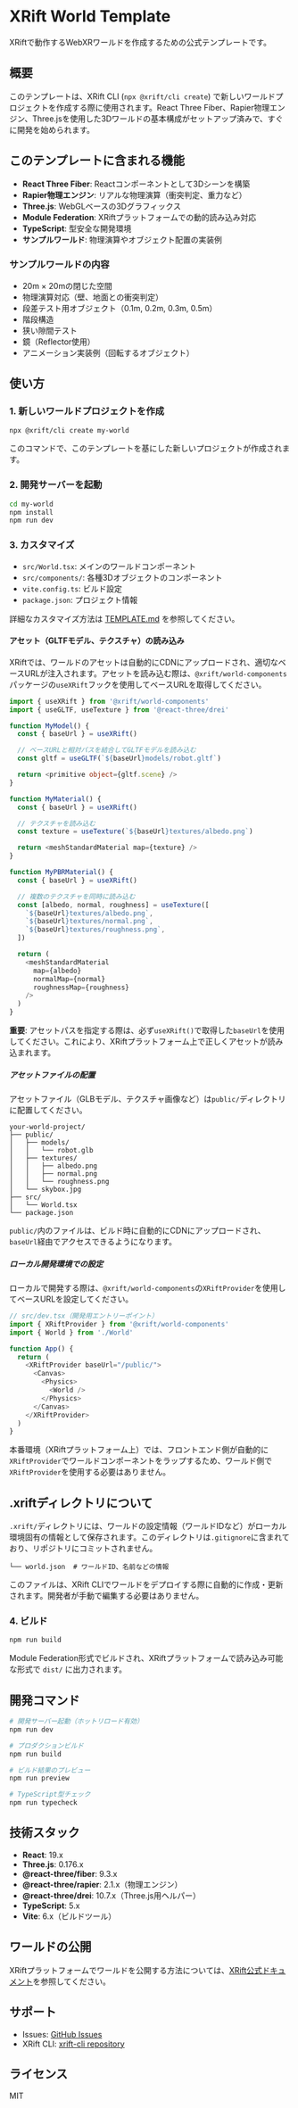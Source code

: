 # XRift World Template

XRiftで動作するWebXRワールドを作成するための公式テンプレートです。

## 概要

このテンプレートは、XRift CLI (`npx @xrift/cli create`) で新しいワールドプロジェクトを作成する際に使用されます。React Three Fiber、Rapier物理エンジン、Three.jsを使用した3Dワールドの基本構成がセットアップ済みで、すぐに開発を始められます。

## このテンプレートに含まれる機能

- **React Three Fiber**: Reactコンポーネントとして3Dシーンを構築
- **Rapier物理エンジン**: リアルな物理演算（衝突判定、重力など）
- **Three.js**: WebGLベースの3Dグラフィックス
- **Module Federation**: XRiftプラットフォームでの動的読み込み対応
- **TypeScript**: 型安全な開発環境
- **サンプルワールド**: 物理演算やオブジェクト配置の実装例

### サンプルワールドの内容

- 20m × 20mの閉じた空間
- 物理演算対応（壁、地面との衝突判定）
- 段差テスト用オブジェクト（0.1m, 0.2m, 0.3m, 0.5m）
- 階段構造
- 狭い隙間テスト
- 鏡（Reflector使用）
- アニメーション実装例（回転するオブジェクト）

## 使い方

### 1. 新しいワールドプロジェクトを作成

```bash
npx @xrift/cli create my-world
```

このコマンドで、このテンプレートを基にした新しいプロジェクトが作成されます。

### 2. 開発サーバーを起動

```bash
cd my-world
npm install
npm run dev
```

### 3. カスタマイズ

- `src/World.tsx`: メインのワールドコンポーネント
- `src/components/`: 各種3Dオブジェクトのコンポーネント
- `vite.config.ts`: ビルド設定
- `package.json`: プロジェクト情報

詳細なカスタマイズ方法は [TEMPLATE.md](./TEMPLATE.md) を参照してください。

#### アセット（GLTFモデル、テクスチャ）の読み込み

XRiftでは、ワールドのアセットは自動的にCDNにアップロードされ、適切なベースURLが注入されます。アセットを読み込む際は、`@xrift/world-components`パッケージの`useXRift`フックを使用してベースURLを取得してください。

```typescript
import { useXRift } from '@xrift/world-components'
import { useGLTF, useTexture } from '@react-three/drei'

function MyModel() {
  const { baseUrl } = useXRift()

  // ベースURLと相対パスを結合してGLTFモデルを読み込む
  const gltf = useGLTF(`${baseUrl}models/robot.gltf`)

  return <primitive object={gltf.scene} />
}

function MyMaterial() {
  const { baseUrl } = useXRift()

  // テクスチャを読み込む
  const texture = useTexture(`${baseUrl}textures/albedo.png`)

  return <meshStandardMaterial map={texture} />
}

function MyPBRMaterial() {
  const { baseUrl } = useXRift()

  // 複数のテクスチャを同時に読み込む
  const [albedo, normal, roughness] = useTexture([
    `${baseUrl}textures/albedo.png`,
    `${baseUrl}textures/normal.png`,
    `${baseUrl}textures/roughness.png`,
  ])

  return (
    <meshStandardMaterial
      map={albedo}
      normalMap={normal}
      roughnessMap={roughness}
    />
  )
}
```

**重要**: アセットパスを指定する際は、必ず`useXRift()`で取得した`baseUrl`を使用してください。これにより、XRiftプラットフォーム上で正しくアセットが読み込まれます。

##### アセットファイルの配置

アセットファイル（GLBモデル、テクスチャ画像など）は`public/`ディレクトリに配置してください。

```
your-world-project/
├── public/
│   ├── models/
│   │   └── robot.glb
│   ├── textures/
│   │   ├── albedo.png
│   │   ├── normal.png
│   │   └── roughness.png
│   └── skybox.jpg
├── src/
│   └── World.tsx
└── package.json
```

`public/`内のファイルは、ビルド時に自動的にCDNにアップロードされ、`baseUrl`経由でアクセスできるようになります。

##### ローカル開発環境での設定

ローカルで開発する際は、`@xrift/world-components`の`XRiftProvider`を使用してベースURLを設定してください。

```typescript
// src/dev.tsx（開発用エントリーポイント）
import { XRiftProvider } from '@xrift/world-components'
import { World } from './World'

function App() {
  return (
    <XRiftProvider baseUrl="/public/">
      <Canvas>
        <Physics>
          <World />
        </Physics>
      </Canvas>
    </XRiftProvider>
  )
}
```

本番環境（XRiftプラットフォーム上）では、フロントエンド側が自動的に`XRiftProvider`でワールドコンポーネントをラップするため、ワールド側で`XRiftProvider`を使用する必要はありません。

## .xriftディレクトリについて

`.xrift/`ディレクトリには、ワールドの設定情報（ワールドIDなど）がローカル環境固有の情報として保存されます。このディレクトリは`.gitignore`に含まれており、リポジトリにコミットされません。

```.xrift/
└── world.json  # ワールドID、名前などの情報
```

このファイルは、XRift CLIでワールドをデプロイする際に自動的に作成・更新されます。開発者が手動で編集する必要はありません。

### 4. ビルド

```bash
npm run build
```

Module Federation形式でビルドされ、XRiftプラットフォームで読み込み可能な形式で `dist/` に出力されます。

## 開発コマンド

```bash
# 開発サーバー起動（ホットリロード有効）
npm run dev

# プロダクションビルド
npm run build

# ビルド結果のプレビュー
npm run preview

# TypeScript型チェック
npm run typecheck
```

## 技術スタック

- **React**: 19.x
- **Three.js**: 0.176.x
- **@react-three/fiber**: 9.3.x
- **@react-three/rapier**: 2.1.x（物理エンジン）
- **@react-three/drei**: 10.7.x（Three.js用ヘルパー）
- **TypeScript**: 5.x
- **Vite**: 6.x（ビルドツール）

## ワールドの公開

XRiftプラットフォームでワールドを公開する方法については、[XRift公式ドキュメント](https://github.com/WebXR-JP/xrift-cli)を参照してください。

## サポート

- Issues: [GitHub Issues](https://github.com/WebXR-JP/xrift-world-template/issues)
- XRift CLI: [xrift-cli repository](https://github.com/WebXR-JP/xrift-cli)

## ライセンス

MIT
